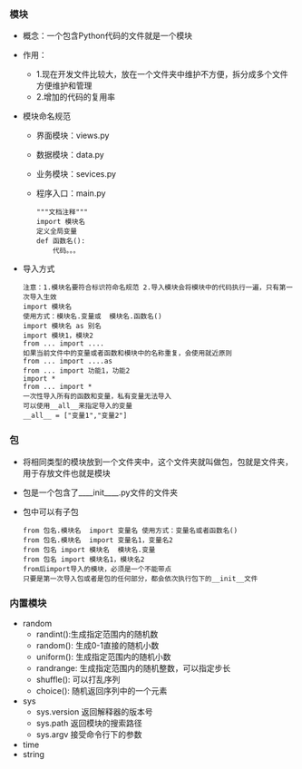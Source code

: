 ### 模块

- 概念：一个包含Python代码的文件就是一个模块

- 作用：

  - 1.现在开发文件比较大，放在一个文件夹中维护不方便，拆分成多个文件方便维护和管理
  - 2.增加的代码的复用率

- 模块命名规范

  - 界面模块：views.py

  - 数据模块：data.py

  - 业务模块：sevices.py

  - 程序入口：main.py

    ```
    """文档注释"""
    import 模块名
    定义全局变量
    def 函数名():
    	代码。。。
    ```

- 导入方式

  ```
  注意：1.模块名要符合标识符命名规范 2.导入模块会将模块中的代码执行一遍，只有第一次导入生效
  import 模块名
  使用方式：模块名.变量或  模块名.函数名()
  import 模块名 as 别名
  import 模块1，模块2
  from ... import ....
  如果当前文件中的变量或者函数和模块中的名称重复，会使用就近原则
  from ... import ....as
  from ... import 功能1，功能2
  import *
  from ... import *
  一次性导入所有的函数和变量，私有变量无法导入
  可以使用__all__来指定导入的变量
  __all__ = ["变量1","变量2"]
  
  ```

### 包

- 将相同类型的模块放到一个文件夹中，这个文件夹就叫做包，包就是文件夹，用于存放文件也就是模块

- 包是一个包含了____init____.py文件的文件夹

- 包中可以有子包

  ```
  from 包名.模块名  import 变量名 使用方式：变量名或者函数名()
  from 包名.模块名  import 变量名1，变量名2
  from 包名 import 模块名  模块名.变量
  from 包名 import 模块名1，模块名2
  from后import导入的模块，必须是一个不能带点
  只要是第一次导入包或者是包的任何部分，都会依次执行包下的__init__文件
  ```

  

### 内置模块

- random
  - randint():生成指定范围内的随机数
  - random():  生成0-1直接的随机小数
  - uniform():  生成指定范围内的随机小数
  - randrange: 生成指定范围内的随机整数，可以指定步长
  - shuffle(): 可以打乱序列
  - choice():  随机返回序列中的一个元素
- sys
  - sys.version 返回解释器的版本号
  - sys.path 返回模块的搜索路径
  - sys.argv 接受命令行下的参数
- time
- string